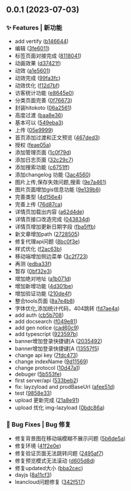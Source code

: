 ## 0.0.1 (2023-07-03)


### ✨ Features | 新功能

*  add vertify ([b146644](https://github.com/NNNNzs/nnnnzs.cn/commit/b146644))
* 编辑 ([3fe6011](https://github.com/NNNNzs/nnnnzs.cn/commit/3fe6011))
* 标签页面对接完成 ([8118041](https://github.com/NNNNzs/nnnnzs.cn/commit/8118041))
* 动画效果 ([d37421f](https://github.com/NNNNzs/nnnnzs.cn/commit/d37421f))
* 动效 ([a1e5601](https://github.com/NNNNzs/nnnnzs.cn/commit/a1e5601))
* 动效完成 ([99fa3fc](https://github.com/NNNNzs/nnnnzs.cn/commit/99fa3fc))
* 动效优化 ([f12d7bf](https://github.com/NNNNzs/nnnnzs.cn/commit/f12d7bf))
* 访客统计功能 ([e8645e0](https://github.com/NNNNzs/nnnnzs.cn/commit/e8645e0))
* 分类页面完善 ([0f76673](https://github.com/NNNNzs/nnnnzs.cn/commit/0f76673))
* 封装hitokoto ([06a2561](https://github.com/NNNNzs/nnnnzs.cn/commit/06a2561))
* 高度过渡 ([baa8e36](https://github.com/NNNNzs/nnnnzs.cn/commit/baa8e36))
* 基本可以 ([549eba3](https://github.com/NNNNzs/nnnnzs.cn/commit/549eba3))
* 上传 ([05e9999](https://github.com/NNNNzs/nnnnzs.cn/commit/05e9999))
* 首页添加过渡和正文预览 ([467ded3](https://github.com/NNNNzs/nnnnzs.cn/commit/467ded3))
* 授权 ([feae05a](https://github.com/NNNNzs/nnnnzs.cn/commit/feae05a))
* 添加管理页面 ([1c0f79d](https://github.com/NNNNzs/nnnnzs.cn/commit/1c0f79d))
* 添加日志页面 ([32c29c7](https://github.com/NNNNzs/nnnnzs.cn/commit/32c29c7))
* 添加搜索功能 ([c6751ff](https://github.com/NNNNzs/nnnnzs.cn/commit/c6751ff))
* 添加changelog 功能 ([3ac4560](https://github.com/NNNNzs/nnnnzs.cn/commit/3ac4560))
* 图片上传,保存失效问题,搜索 ([9e7a461](https://github.com/NNNNzs/nnnnzs.cn/commit/9e7a461))
* 图片页面增加gis信息功能 ([9e139b6](https://github.com/NNNNzs/nnnnzs.cn/commit/9e139b6))
* 完善类型 ([4d156e4](https://github.com/NNNNzs/nnnnzs.cn/commit/4d156e4))
* 完善上传 ([76d87ca](https://github.com/NNNNzs/nnnnzs.cn/commit/76d87ca))
* 详情页加载出内容 ([a62d4de](https://github.com/NNNNzs/nnnnzs.cn/commit/a62d4de))
* 详情页接口改造完成 ([043834d](https://github.com/NNNNzs/nnnnzs.cn/commit/043834d))
* 详情页增加更新日期字段 ([fba5ffb](https://github.com/NNNNzs/nnnnzs.cn/commit/fba5ffb))
* 新文章增加path ([2728505](https://github.com/NNNNzs/nnnnzs.cn/commit/2728505))
* 修复代理api问题 ([8bc0f3e](https://github.com/NNNNzs/nnnnzs.cn/commit/8bc0f3e))
* 样式优化 ([f2ac63b](https://github.com/NNNNzs/nnnnzs.cn/commit/f2ac63b))
* 移动端增加侧边菜单 ([3c2f723](https://github.com/NNNNzs/nnnnzs.cn/commit/3c2f723))
* 再测 ([edba33f](https://github.com/NNNNzs/nnnnzs.cn/commit/edba33f))
* 暂存 ([0bf32e3](https://github.com/NNNNzs/nnnnzs.cn/commit/0bf32e3))
* 增加绝对地址 ([a1b071d](https://github.com/NNNNzs/nnnnzs.cn/commit/a1b071d))
* 增加新增功能 ([4d301be](https://github.com/NNNNzs/nnnnzs.cn/commit/4d301be))
* 增加验证功能 ([210de4f](https://github.com/NNNNzs/nnnnzs.cn/commit/210de4f))
* 整合tools页面 ([8a7e4b8](https://github.com/NNNNzs/nnnnzs.cn/commit/8a7e4b8))
* 字体优化,添加统计代码，404跳转 ([fd7ae4a](https://github.com/NNNNzs/nnnnzs.cn/commit/fd7ae4a))
* add auth ([cb5b708](https://github.com/NNNNzs/nnnnzs.cn/commit/cb5b708))
* add docsearch ([f049e81](https://github.com/NNNNzs/nnnnzs.cn/commit/f049e81))
* add gen notice ([cad60c9](https://github.com/NNNNzs/nnnnzs.cn/commit/cad60c9))
* add typescript ([923597b](https://github.com/NNNNzs/nnnnzs.cn/commit/923597b))
* banner增加登录快捷键[A ([2035492](https://github.com/NNNNzs/nnnnzs.cn/commit/2035492))
* banner增加登录快捷键[A ([13557f5](https://github.com/NNNNzs/nnnnzs.cn/commit/13557f5))
* change api key ([7fdc473](https://github.com/NNNNzs/nnnnzs.cn/commit/7fdc473))
* change indexName ([9d11569](https://github.com/NNNNzs/nnnnzs.cn/commit/9d11569))
* change protocol ([10d47a1](https://github.com/NNNNzs/nnnnzs.cn/commit/10d47a1))
* debuger ([5b553fe](https://github.com/NNNNzs/nnnnzs.cn/commit/5b553fe))
* first  server/api ([533beb2](https://github.com/NNNNzs/nnnnzs.cn/commit/533beb2))
* fix: layzyload and prodBaseUrl ([afee51d](https://github.com/NNNNzs/nnnnzs.cn/commit/afee51d))
* test ([9858e33](https://github.com/NNNNzs/nnnnzs.cn/commit/9858e33))
* upload 更新完成 ([21a8e91](https://github.com/NNNNzs/nnnnzs.cn/commit/21a8e91))
* upload 优化 img-lazyload ([0bdc86a](https://github.com/NNNNzs/nnnnzs.cn/commit/0bdc86a))


### 🐛 Bug Fixes | Bug 修复

* 修复背景图在移动端模糊不展示问题 ([5b6de5a](https://github.com/NNNNzs/nnnnzs.cn/commit/5b6de5a))
* 修复环境 ([41f2e0e](https://github.com/NNNNzs/nnnnzs.cn/commit/41f2e0e))
* 修复验证页面无法跳转问题 ([2495af7](https://github.com/NNNNzs/nnnnzs.cn/commit/2495af7))
* 修复预览模式无法滚动 ([d605d8d](https://github.com/NNNNzs/nnnnzs.cn/commit/d605d8d))
* 修复updated大小 ([bba2cec](https://github.com/NNNNzs/nnnnzs.cn/commit/bba2cec))
* dayjs ([8a11cf3](https://github.com/NNNNzs/nnnnzs.cn/commit/8a11cf3))
* leancloud问题修复 ([342f517](https://github.com/NNNNzs/nnnnzs.cn/commit/342f517))



